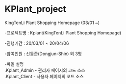# KPlant_project
KingTenLi Plant Shopping Homepage (03/01 ~)

-프로젝트명 : Kplant(KingTenLi Plant Shopping Homepage)

-진행기간 : 20/03/01 ~ 20/04/06

-참여인원 : 신동준(Dongjun-Shin) 외 3명

-파일 설명
 <br />.Kplant_Admin - 관리자 페이지의 코드 소스
 <br />.Kplant_Client - 사용자 페이지의 코드 소스
